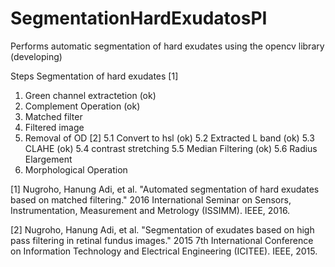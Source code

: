 # SegmentationHardExudatosPI
Performs automatic segmentation of hard exudates using the opencv library (developing)

Steps Segmentation of hard exudates [1]

1.  Green channel extractetion (ok)
2. Complement Operation (ok)
3. Matched filter
4. Filtered image
5. Removal of OD [2]
  5.1 Convert to hsl (ok)
  5.2 Extracted L band (ok)
  5.3 CLAHE (ok)
  5.4 contrast stretching
  5.5 Median Filtering (ok)
  5.6 Radius Elargement
6. Morphological Operation 

[1] Nugroho, Hanung Adi, et al. "Automated segmentation of hard exudates based on matched filtering." 2016 International Seminar on Sensors, Instrumentation, Measurement and Metrology (ISSIMM). IEEE, 2016.

[2] Nugroho, Hanung Adi, et al. "Segmentation of exudates based on high pass filtering in retinal fundus images." 2015 7th International Conference on Information Technology and Electrical Engineering (ICITEE). IEEE, 2015.


